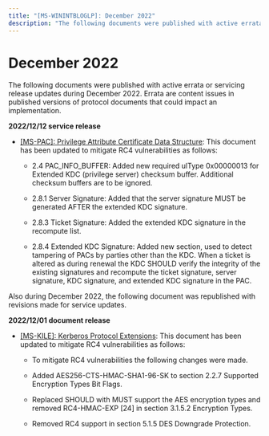```yaml
---
title: "[MS-WININTBLOGLP]: December 2022"
description: "The following documents were published with active errata or servicing release updates during December 2022. Errata are content issues in"
---
```


# December 2022

<p> </p>
<p>The following documents were published with active errata or
servicing release updates during December 2022. Errata are content issues in
published versions of protocol documents that could impact an implementation.</p>

<p><b>2022/12/12 service release</b></p>

<ul><li><p><span><span> 
</span></span><span><a href="/openspecs/windows_protocols/MS-WINERRATA/8f7f93d1-4527-4945-9e14-437f90e22149">[MS-PAC]:
Privilege Attribute Certificate Data Structure</a></span>: This document has
been updated to mitigate RC4 vulnerabilities as follows:</p>

<ul><li><p><span><span>  </span></span>2.4
PAC_INFO_BUFFER: Added new required ulType 0x00000013 for Extended KDC
(privilege server) checksum buffer. Additional checksum buffers are to be
ignored.</p>

</li><li><p><span><span>  </span></span>2.8.1
Server Signature: Added that the server signature MUST be generated AFTER the
extended KDC signature.</p>

</li><li><p><span><span>  </span></span>2.8.3
Ticket Signature: Added the extended KDC signature in the recompute list.</p>

</li><li><p><span><span>  </span></span>2.8.4
Extended KDC Signature: Added new section, used to detect tampering of PACs by
parties other than the KDC. When a ticket is altered as during renewal the KDC
SHOULD verify the integrity of the existing signatures and recompute the ticket
signature, server signature, KDC signature, and extended KDC signature in the
PAC.</p>

</li></ul></li></ul><p>Also during December 2022, the following document was
republished with revisions made for service updates.</p>

<p><b>2022/12/01 document release</b></p>

<ul><li><p><span><span> 
</span></span><span><a href="/openspecs/windows_protocols/MS-KILE/2a32282e-dd48-4ad9-a542-609804b02cc9">[MS-KILE]:
Kerberos Protocol Extensions</a></span>: This document has been updated to
mitigate RC4 vulnerabilities as follows:</p>

<ul><li><p><span><span>  </span></span>To
mitigate RC4 vulnerabilities the following changes were made.</p>

</li><li><p><span><span>  </span></span>Added
AES256-CTS-HMAC-SHA1-96-SK to section 2.2.7 Supported Encryption Types Bit Flags.</p>

</li><li><p><span><span>  </span></span>Replaced
SHOULD with MUST support the AES encryption types and removed RC4-HMAC-EXP [24]
in section 3.1.5.2 Encryption Types.</p>

</li><li><p><span><span>  </span></span>Removed
RC4 support in section 5.1.5 DES Downgrade Protection.</p>

</li></ul></li></ul>
                
